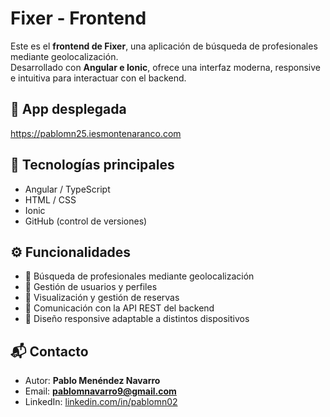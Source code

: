 # Fixer - Frontend

Este es el **frontend de Fixer**, una aplicación de búsqueda de profesionales mediante geolocalización.  
Desarrollado con **Angular e Ionic**, ofrece una interfaz moderna, responsive e intuitiva para interactuar con el backend.

## 🎨 App desplegada
https://pablomn25.iesmontenaranco.com

## 🚀 Tecnologías principales
- Angular / TypeScript  
- HTML / CSS  
- Ionic
- GitHub (control de versiones)  

## ⚙️ Funcionalidades
- 📍 Búsqueda de profesionales mediante geolocalización  
- 👤 Gestión de usuarios y perfiles  
- 📅 Visualización y gestión de reservas  
- 🔗 Comunicación con la API REST del backend  
- 📱 Diseño responsive adaptable a distintos dispositivos  

## 📬 Contacto
- Autor: **Pablo Menéndez Navarro**  
- Email: **pablomnavarro9@gmail.com**  
- LinkedIn: [linkedin.com/in/pablomn02](https://www.linkedin.com/in/pablomn02)  


